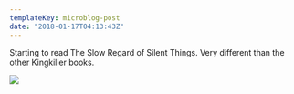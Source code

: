 ```yaml
---
templateKey: microblog-post
date: "2018-01-17T04:13:43Z"
---
```


Starting to read The Slow Regard of Silent Things. Very different than the other Kingkiller books.

<img src="/wp-content/uploads/2018/01/fc908d67b12f4523b53df40589864ac2.jpg" />
